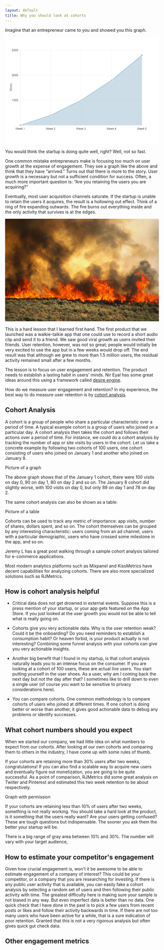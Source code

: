 ```yaml
---
layout: default
title: Why you should look at cohorts
---
```

Imagine that an entrepreneur came to you and showed you this graph.

<img class="iborder" src="/assets/users_growth.png"/>


You would think the startup is doing quite well, right? Well, not so fast.

One common mistake entrepreneurs make is focusing too much on user growth at the expense of engagement. They see a graph like the above and think that they have “arrived.” Turns out that there is more to the story. User growth is a necessary but not a sufficient condition for success. Often, a much more important question is: “Are you retaining the users you are acquiring?”

Eventually, most user acquisition channels saturate. If the startup is unable to retain the users it acquires, the result is a hollowing out effect. Think of a ring of fire expanding outwards. The fire burns out everything inside and the only activity that survives is at the edges.

<img class="iborder" src="/assets/brush_fire.jpg"/>

This is a hard lesson that I learned first hand. The first product that we launched was a walkie-talkie app that one could use to record a short audio clip and send it to a friend. We saw good viral growth as users invited their friends. User retention, however, was not so great; people would initially be very excited to use the app but in a few weeks would drop off. The end result was that although we grew to more than 1.5 million users, the residual activity remained small after a few months.

The lesson is to focus on user engagement and retention. The product needs to establish a lasting habit in users' minds. Nir Eyal has some great ideas around this using a framework called [desire engine](http://www.nirandfar.com/2012/03/how-to-manufacture-desire.html).

How do we measure user engagement and retention? In my experience, the best way to do measure user retention is by [cohort analysis](http://cohortanalysis.com).

## Cohort Analysis

A cohort is a group of people who share a particular characteristic over a period of time. A typical example cohort is a group of users who joined on a particular day.
A cohort analysis then takes the cohort and follows their actions over a period of time. For instance, we could do a cohort analysis by tracking the number of app or site visits by users in the cohort. Let us take a concrete example by following two cohorts of 100 users, one cohort consisting of users who joined on January 1 and another who joined on January 8.

Picture of a graph

The above graph shows that of the January 1 cohort, there were 100 visits on day 0, 90 on day 1, 80 on day 2 and so on. The January 8 cohort did slightly worse, with 100 visits on day 0, but only 89 on day 1 and 78 on day 2.

The same cohort analysis can also be shown as a table:

Picture of a table

Cohorts can be used to track any metric of importance: app visits, number of shares, dollars spent, and so on. The cohort themselves can be grouped by any interesting characteristic: users coming from an ad channel, users with a particular demographic, users who have crossed some milestone in the app, and so on.

Jeremy L has a great post walking through a sample cohort analysis tailored for e-commerce applications.

Most modern analytics platforms such as Mixpanel and KissMetrics have decent capabilities for analyzing cohorts. There are also more specialized solutions such as RJMetrics.

## How is cohort analysis helpful
* Critical data does not get drowned in external events. Suppose this is a press mention of your startup, or your app gets featured on the App Store. If you just looked at the user growth you would not be able to tell what is really going on.

* Cohorts give you very actionable data. Why is the user retention weak? Could it be the onboarding? Do you need reminders to establish a consumption habit? Or heaven forbid, is your product actually is not interesting? Combining some funnel analysis with your cohorts can give you very actionable insights.

* Another big benefit that I found in my startup, is that cohort analysis naturally leads you to an intense focus on the consumer. If you are looking at a cohort of 100 users, these are actual live users. You start putting yourself in the user shoes. As a user, why am I coming back the next day but not the day after that? I sometimes like to drill down to even a single user (of course you want to be sensitive to privacy considerations here).

* You can compare cohorts. One common methodology is to compare cohorts of users who joined at different times. If one cohort is doing better or worse than another, it gives good actionable data to debug any problems or identify successes.

## What cohort numbers should you expect
When we started our company, we had little idea on what numbers to expect from our cohorts. After looking at our own cohorts and comparing them to others in the industry, I have come up with some rules of thumb.

If your cohorts are retaining more than 30% users after two weeks, congratulations! If you can also find a scalable way to acquire new users and eventually figure out monetization, you are going to be quite successful. As a point of comparison, RJMetrics did some great analysis on Twiiter and Pinterest and estimated this two week retention to be about respectively.

Graph with permission

If your cohorts are retaining less than 10% of users after two weeks, something is not really working. You should take a hard look at the product, is it something that the users really want? Are your users getting confused? These are tough questions but indispensable. The sooner you ask them the better your startup will be.

There is a big range of gray area between 10% and 30%. The number will vary with your target audience,

## How to estimate your competitor's engagement

Given how crucial engagement is, won't it be awesome to be able to estimate engagement of a company of interest? This could be your competitor, or a company that you are researching for investing. If there is any public user activity that is available, you can easily fake a cohort analysis by selecting a random set of users and then following their public activity with time. The greatest difficulty here is making sure your sample is not biased in any way. But even imperfect data is better than no data. One quick check that I have done in the past is to pick a few users from recent posts or likes and follow their activity backwards in time. If there are not too many users who have been active for a while, that is a sure indication of poor retention. Granted that this is not a very rigorous analysis but often gives quick gut check data.

## Other engagement metrics

<!--
You should be only looking at cohorts

-- Entrepreneurs common mistake

-- Pitfalls of othis metrics

-- what is a cohort

-- How is that helpful
* Actionable
* Drilldown
* Customer focus

-- Mixpanel/Kissmetrics (link to and tweet)

Anything from RJMetrics?

-- Distibution vs engagement (link to)

-- Othis related metrics like Daily actives/Monthly actives, churn rate

-- Common retention rates for FB, Pinterest, Twitter

Can we estimate retention rates for Pinterest etc

-------------------------------------------------------------------

http://500hats.typepad.com/500blogs/2009/09/startup-metrics-for-pirates-seedcamp-2009-sept-2009-london.html

http://www.avc.com/a_vc/2009/10/the-cohort-analysis.html



-------
web design
https://news.ycombinator.com/item?id=1503710
-->